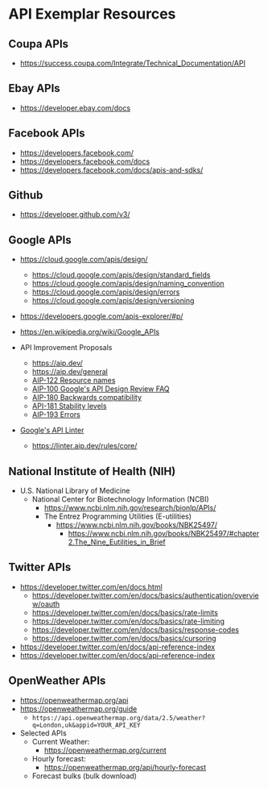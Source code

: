 
# API Exemplar Resources


## Coupa APIs
- https://success.coupa.com/Integrate/Technical_Documentation/API


## Ebay APIs
- https://developer.ebay.com/docs


## Facebook APIs
- https://developers.facebook.com/
- https://developers.facebook.com/docs
- https://developers.facebook.com/docs/apis-and-sdks/


## Github
- https://developer.github.com/v3/


## Google APIs
- https://cloud.google.com/apis/design/
  + https://cloud.google.com/apis/design/standard_fields
  + https://cloud.google.com/apis/design/naming_convention
  + https://cloud.google.com/apis/design/errors
  + https://cloud.google.com/apis/design/versioning

- https://developers.google.com/apis-explorer/#p/

- https://en.wikipedia.org/wiki/Google_APIs

- API Improvement Proposals
  + https://aip.dev/
  + https://aip.dev/general
  + [AIP-122 Resource names](https://aip.dev/122)
  + [AIP-100 Google's API Design Review FAQ](https://aip.dev/100)
  + [AIP-180 Backwards compatibility](https://aip.dev/180)
  + [API-181 Stability levels](https://aip.dev/181)
  + [AIP-193 Errors](https://aip.dev/193)

- [Google's API Linter](https://linter.aip.dev/)
  + https://linter.aip.dev/rules/core/




## National Institute of Health (NIH)
- U.S. National Library of Medicine
  + National Center for Biotechnology Information (NCBI) 
    * https://www.ncbi.nlm.nih.gov/research/bionlp/APIs/
    * The Entrez Programming Utilities (E-utilities) 
      * https://www.ncbi.nlm.nih.gov/books/NBK25497/
        * https://www.ncbi.nlm.nih.gov/books/NBK25497/#chapter2.The_Nine_Eutilities_in_Brief


## Twitter APIs
- https://developer.twitter.com/en/docs.html
  + https://developer.twitter.com/en/docs/basics/authentication/overview/oauth
  + https://developer.twitter.com/en/docs/basics/rate-limits
  + https://developer.twitter.com/en/docs/basics/rate-limiting
  + https://developer.twitter.com/en/docs/basics/response-codes
  + https://developer.twitter.com/en/docs/basics/cursoring
- https://developer.twitter.com/en/docs/api-reference-index
- https://developer.twitter.com/en/docs/api-reference-index



## OpenWeather APIs
- https://openweathermap.org/api
- https://openweathermap.org/guide
  + ```https://api.openweathermap.org/data/2.5/weather?q=London,uk&appid=YOUR_API_KEY```
- Selected APIs
  + Current Weather:
    * https://openweathermap.org/current
  + Hourly forecast:
    * https://openweathermap.org/api/hourly-forecast
  + Forecast bulks (bulk download)

